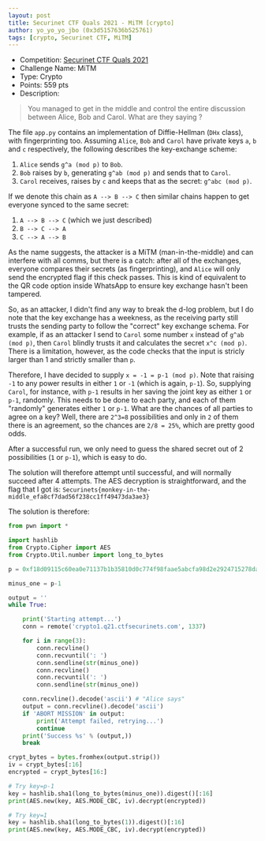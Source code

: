 ```yaml
---
layout: post
title: Securinet CTF Quals 2021 - MiTM [crypto]
author: yo_yo_yo_jbo (0x3d5157636b525761)
tags: [crypto, Securinet CTF, MiTM]
---
```


 * Competition: [Securinet CTF Quals 2021](https://www.ctfsecurinets.com/challenges)
 * Challenge Name: MiTM
 * Type: Crypto
 * Points: 559 pts
 * Description: 
 > You managed to get in the middle and control the entire discussion between Alice, Bob and Carol. What are they saying ?

The file `app.py` contains an implementation of Diffie-Hellman (`DHx` class), with fingerprinting too.
Assuming `Alice`, `Bob` and `Carol` have private keys `a`, `b` and `c` respectively, the following describes the key-exchange scheme:
1. `Alice` sends `g^a (mod p)` to `Bob`.
2. `Bob` raises by `b`, generating `g^ab (mod p)` and sends that to `Carol`.
3. `Carol` receives, raises by `c` and keeps that as the secret: `g^abc (mod p)`.

If we denote this chain as `A --> B --> C` then similar chains happen to get everyone synced to the same secret:
1. `A --> B --> C` (which we just described)
2. `B --> C --> A`
3. `C --> A --> B`

<!--more-->

As the name suggests, the attacker is a MiTM (man-in-the-middle) and can interfere with all comms, but there is a catch: after all of the exchanges, everyone compares their secrets (as fingerprinting), and `Alice` will only send the encrypted flag if this check passes.
This is kind of equivalent to the QR code option inside WhatsApp to ensure key exchange hasn't been tampered.

So, as an attacker, I didn't find any way to break the d-log problem, but I do note that the key exchange has a weekness, as the receiving party still trusts the sending party to follow the "correct" key exchange schema.
For example, if as an attacker I send to `Carol` some number `x` instead of `g^ab (mod p)`, then `Carol` blindly trusts it and calculates the secret `x^c (mod p)`. There is a limitation, however, as the code checks that the input is stricly larger than 1 and strictly smaller than `p`.

Therefore, I have decided to supply `x = -1 = p-1 (mod p)`. Note that raising `-1` to any power results in either `1` or `-1` (which is again, `p-1`). So, supplying `Carol`, for instance, with `p-1` results in her saving the joint key as either `1` or `p-1`, randomly.
This needs to be done to each party, and each of them "randomly" generates either `1` or `p-1`.
What are the chances of all parties to agree on a key? Well, there are `2^3=8` possibilities and only in `2` of them there is an agreement, so the chances are `2/8 = 25%`, which are pretty good odds.

After a successful run, we only need to guess the shared secret out of 2 possibilities (`1` or `p-1`), which is easy to do.

The solution will therefore attempt until successful, and will normally succeed after 4 attempts.
The AES decryption is straightforward, and the flag that I got is: `Securinets{monkey-in-the-middle_efa8cf7dad56f238cc1ff49473da3ae3}`

The solution is therefore:
```python
from pwn import *

import hashlib
from Crypto.Cipher import AES
from Crypto.Util.number import long_to_bytes

p = 0xf18d09115c60ea0e71137b1b35810d0c774f98faae5abcfa98d2e2924715278da4f2738fc5e3d077546373484585288f0637796f52b7584f9158e0f86557b320fe71558251c852e0992eb42028b9117adffa461d25c8ce5b949957abd2a217a011e2986f93e1aadb8c31e8fa787d2710683676f8be5eca76b1badba33f601f45

minus_one = p-1

output = ''
while True:

    print('Starting attempt...')
    conn = remote('crypto1.q21.ctfsecurinets.com', 1337)

    for i in range(3):
        conn.recvline()
        conn.recvuntil(': ')
        conn.sendline(str(minus_one))
        conn.recvline()
        conn.recvuntil(': ')
        conn.sendline(str(minus_one))

    conn.recvline().decode('ascii') # "Alice says"
    output = conn.recvline().decode('ascii')
    if 'ABORT MISSION' in output:
        print('Attempt failed, retrying...')
        continue
    print('Success %s' % (output,))
    break

crypt_bytes = bytes.fromhex(output.strip())
iv = crypt_bytes[:16]
encrypted = crypt_bytes[16:]

# Try key=p-1
key = hashlib.sha1(long_to_bytes(minus_one)).digest()[:16]
print(AES.new(key, AES.MODE_CBC, iv).decrypt(encrypted))

# Try key=1
key = hashlib.sha1(long_to_bytes(1)).digest()[:16]
print(AES.new(key, AES.MODE_CBC, iv).decrypt(encrypted))
```
